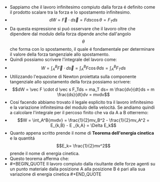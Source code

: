 - Sappiamo che il lavoro infinitesimo compiuto dalla forza é definito come il prodotto scalare tra la forza e lo spostamento infinitesimo.
- $$dW = \vec F \cdot d \vec s = Fds \cos \theta = F_Tds$$
- Da questa espressione si puó osservare che il lavoro oltre che dipendere dal modulo della forza dipende anche dall'angolo $$\theta$$ che forma con lo spostamento, il quale é fondamentale per determinare il valore della forza tangenziale allo spostamento.
- Quindi possiamo scrivere l'integrale del lavoro come:
- $$W= \int_A^B{\vec F \cdot d\vec s}= \int_A^B{ F \cos \theta ds} = \int_A^B{ F_T ds}$$
- Utilizzando l'equazione di Newton proiettata sulla componente tangenziale allo spostamento della forza possiamo scrivere:
- $$dW = \vec F \cdot d \vec s  F_Tds = ma_T ds= m \frac{dv}{dt}ds = m \frac{ds}{dt}dv = mvdv$$
- Cosí facendo abbiamo trovato il legale esplicito tra il lavoro infinitesimo e la variazione infinitesima del modulo della velocitá. Se andiamo quindi a calcolare l'integrale per il percoso finito che va da A a B otterremo:
- $$W = \int_A^B{mvdv} = \frac{1}{2}mv_B^2 - \frac{1}{2}mv_A^2 = E_{k,B} - E
  _{k,A} = \Delta E_k$$
- Quanto appena scritto prende il nome di **Teorema dell'energia cinetica** e la quantitá $$E_k= \frac{1}{2}mv^2$$ prende il nome di energia cinetica.
- Questo teorema afferma che:
- #+BEGIN_QUOTE
  Il lavoro compiuto dalla risultante delle forze agenti su un punto materiale dalla posizione A alla posizione B é pari alla sua variazione di energia cinetica
  #+END_QUOTE